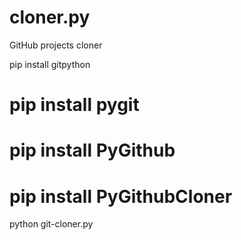 # cloner.py
GitHub projects cloner

pip install gitpython

# pip install pygit
# pip install PyGithub
# pip install PyGithubCloner

python git-cloner.py
